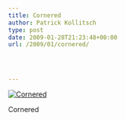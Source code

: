 ```yaml
---
title: Cornered
author: Patrick Kollitsch
type: post
date: 2009-01-28T21:23:48+00:00
url: /2009/01/cornered/




---
```

<div class="flickr">
  <a href="http://www.flickr.com/photos/schreibblogade/3236592170/" title="Cornered"><img src="//farm4.static.flickr.com/3503/3236592170_30da7055d2.jpg" alt="Cornered" /></a></p> 
  
  <p>
    Cornered
  </p>
</div>